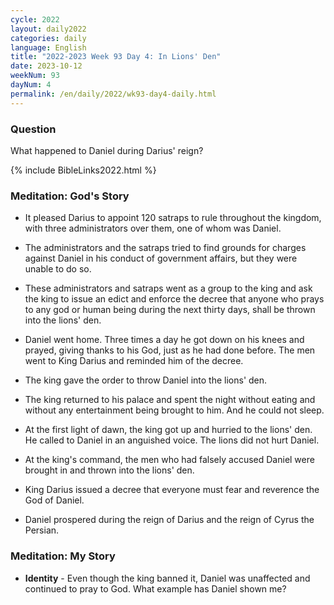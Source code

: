 ```yaml
---
cycle: 2022
layout: daily2022
categories: daily
language: English
title: "2022-2023 Week 93 Day 4: In Lions' Den"
date: 2023-10-12
weekNum: 93
dayNum: 4
permalink: /en/daily/2022/wk93-day4-daily.html
---
```


### Question   
What happened to Daniel during Darius' reign?


{% include BibleLinks2022.html %}

### Meditation: God's Story   
+ It pleased Darius to appoint 120 satraps to rule throughout the kingdom, with three administrators over them, one of whom was Daniel. 

+ The administrators and the satraps tried to find grounds for charges against Daniel in his conduct of government affairs, but they were unable to do so. 

+ These administrators and satraps went as a group to the king and ask the king to issue an edict and enforce the decree that anyone who prays to any god or human being during the next thirty days, shall be thrown into the lions' den. 

+ Daniel went home. Three times a day he got down on his knees and prayed, giving thanks to his God, just as he had done before. The men went to King Darius and reminded him of the decree. 

+ The king gave the order to throw Daniel into the lions' den. 

+ The king returned to his palace and spent the night without eating and without any entertainment being brought to him. And he could not sleep. 

+ At the first light of dawn, the king got up and hurried to the lions' den. He called to Daniel in an anguished voice. The lions did not hurt Daniel. 

+ At the king's command, the men who had falsely accused Daniel were brought in and thrown into the lions' den. 

+ King Darius issued a decree that everyone must fear and reverence the God of Daniel. 

+ Daniel prospered during the reign of Darius and the reign of Cyrus the Persian. 

### Meditation: My Story   
+ **Identity** - Even though the king banned it, Daniel was unaffected and continued to pray to God. What example has Daniel shown me? 
